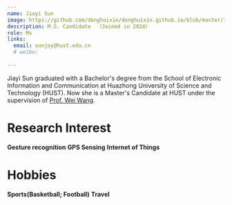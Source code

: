 ```yaml
---
name: Jiayi Sun
image: https://github.com/donghuixin/donghuixin.github.io/blob/master/images/JiayiMain.jpg?raw=true
description: M.S. Candidate  （Joined in 2024）
role: Ms
links:
  email: sunjoy@hust.edu.cn
  # weibo:
  
---
```

 Jiayi Sun graduated with a Bachelor's degree from the School of Electronic Information and Communication at Huazhong University of Science and Technology (HUST). Now she is a Master's Candidate at HUST under the supervision of [Prof. Wei Wang](https://eic.hust.edu.cn/professor/wangwei/index.html). 

Research Interest
======
**Gesture recognition**
**GPS Sensing**
**Internet of Things**

Hobbies
======
**Sports(Basketball; Football)**
**Travel**